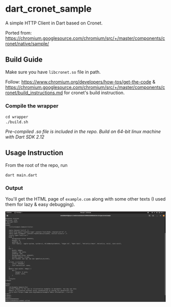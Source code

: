 # dart_cronet_sample

A simple HTTP Client in Dart based on Cronet.

Ported from: https://chromium.googlesource.com/chromium/src/+/master/components/cronet/native/sample/

## Build Guide

Make sure you have `libcronet.so` file in path.

Follow: https://www.chromium.org/developers/how-tos/get-the-code & https://chromium.googlesource.com/chromium/src/+/master/components/cronet/build_instructions.md for cronet's build instruction.


### Compile the wrapper

```
cd wrapper
./build.sh
```

*Pre-compiled .so file is included in the repo. Build on 64-bit linux machine with Dart SDK 2.12*

## Usage Instruction

From the root of the repo, run

```
dart main.dart
```

### Output

You'll get the HTML page of `example.com` along with some other texts (I used them for lazy & easy debugging).


![example.com output](/output.png?raw=true "Screenshot")